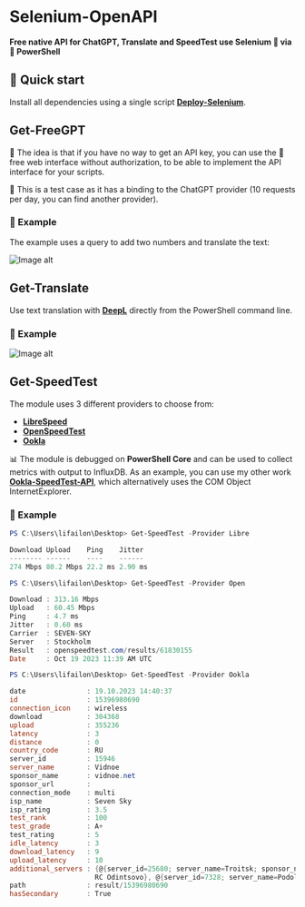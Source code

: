 # Selenium-OpenAPI

**Free native API for ChatGPT, Translate and SpeedTest use Selenium 💚 via 💙 PowerShell**

## 🚀 Quick start

Install all dependencies using a single script **[Deploy-Selenium](https://github.com/Lifailon/Deploy-Selenium/blob/rsa/Deploy-Selenium-Drivers.ps1)**.

## Get-FreeGPT

🐥 The idea is that if you have no way to get an API key, you can use the 🙏 free web interface without authorization, to be able to implement the API interface for your scripts.

🔔 This is a test case as it has a binding to the ChatGPT provider (10 requests per day, you can find another provider).

### 🎉 Example

The example uses a query to add two numbers and translate the text:

![Image alt](https://github.com/Lifailon/Selenium-OpenAPI/blob/rsa/Example/Get-FreeGPT.gif)

## Get-Translate

Use text translation with **[DeepL](https://www.deepl.com/translator)** directly from the PowerShell command line.

### 🎉 Example

![Image alt](https://github.com/Lifailon/Selenium-OpenAPI/blob/rsa/Example/Get-Translate.gif)

## Get-SpeedTest

The module uses 3 different providers to choose from:

- **[LibreSpeed](https://librespeed.org/)**
- **[OpenSpeedTest](https://openspeedtest.com/)**
- **[Ookla](https://www.speedtest.net/)**

📊 The module is debugged on **PowerShell Core** and can be used to collect metrics with output to InfluxDB. As an example, you can use my other work **[Ookla-SpeedTest-API](https://github.com/Lifailon/Ookla-SpeedTest-API)**, which alternatively uses the COM Object InternetExplorer.

### 🎉 Example

```PowerShell
PS C:\Users\lifailon\Desktop> Get-SpeedTest -Provider Libre

Download Upload    Ping    Jitter
-------- ------    ----    ------
274 Mbps 80.2 Mbps 22.2 ms 2.90 ms

PS C:\Users\lifailon\Desktop> Get-SpeedTest -Provider Open 

Download : 313.16 Mbps
Upload   : 60.45 Mbps
Ping     : 4.7 ms
Jitter   : 0.60 ms
Carrier  : SEVEN-SKY
Server   : Stockholm
Result   : openspeedtest.com/results/61830155
Date     : Oct 19 2023 11:39 AM UTC

PS C:\Users\lifailon\Desktop> Get-SpeedTest -Provider Ookla

date               : 19.10.2023 14:40:37
id                 : 15396980690
connection_icon    : wireless
download           : 304368
upload             : 355236
latency            : 3
distance           : 0
country_code       : RU
server_id          : 15946
server_name        : Vidnoe
sponsor_name       : vidnoe.net
sponsor_url        : 
connection_mode    : multi
isp_name           : Seven Sky
isp_rating         : 3.5
test_rank          : 100
test_grade         : A+
test_rating        : 5
idle_latency       : 3
download_latency   : 9
upload_latency     : 10
additional_servers : {@{server_id=25680; server_name=Troitsk; sponsor_name=MosLine Group LLC}, @{server_id=28280; server_name=Odintsovo; sponsor_name=AO T 
                     RC Odintsovo}, @{server_id=7328; server_name=Podolsk; sponsor_name=Quartz Telecom}}
path               : result/15396980690
hasSecondary       : True
```
